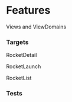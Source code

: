 # Features

Views and ViewDomains

### Targets 

RocketDetail

RocketLaunch

RocketList

### Tests

